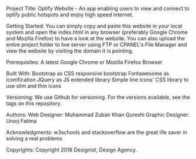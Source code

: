 Project Title:
Optify Website - An app enabling users to view and connect to optify public hotspots and enjoy high speed internet.

Getting Started:
You can simply copy and paste this website in your local system and open the index.html in any browser (preferably Google Chrome and Mozilla Firefox) to have a look at the website. You can also upload the entire project folder to live server using FTP or CPANEL's File Manager and view the website by visiting the domain it is pointing.

Prerequisites:
A latest Google Chrome or Mozilla Firefox Browser

Built With:
Bootstrap as CSS responsive bootstrap
Fontawesome as iconification
JQuery as JS extended library
Simple line icons' CSS library to use slim and thin icons

Versioning:
We use Github for versioning. For the versions available, see the tags on this repository.

Authors:
Web Designer: Muhammad Zubair Khan Qureshi
Graphic Designer: Urooj Fatima

Acknowledgments:
w3schools and stackoverflow are the great life saver in solving a real problems

Copyrights:
Copyright 2018 Designist, Design Agency.
